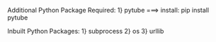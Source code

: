 Additional Python Package Required:
1} pytube                   ===> install: pip install pytube

Inbuilt Python Packages:
1} subprocess
2} os
3} urllib
